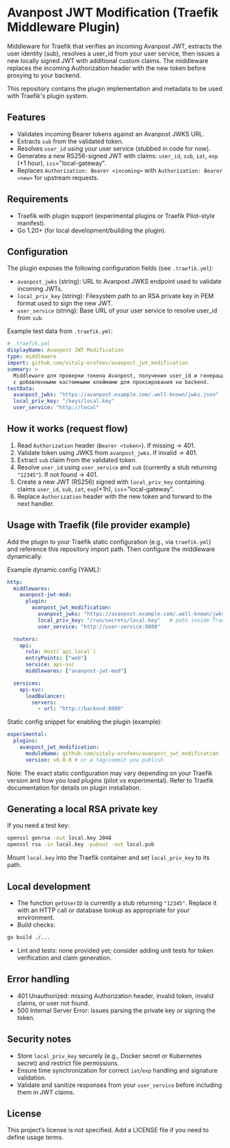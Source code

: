# Avanpost JWT Modification (Traefik Middleware Plugin)

Middleware for Traefik that verifies an incoming Avanpost JWT, extracts the user identity (sub), resolves a user_id from your user service, then issues a new locally signed JWT with additional custom claims. The middleware replaces the incoming Authorization header with the new token before proxying to your backend.

This repository contains the plugin implementation and metadata to be used with Traefik's plugin system.

## Features
- Validates incoming Bearer tokens against an Avanpost JWKS URL.
- Extracts `sub` from the validated token.
- Resolves `user_id` using your user service (stubbed in code for now).
- Generates a new RS256-signed JWT with claims: `user_id`, `sub`, `iat`, `exp` (+1 hour), `iss`="local-gateway".
- Replaces `Authorization: Bearer <incoming>` with `Authorization: Bearer <new>` for upstream requests.

## Requirements
- Traefik with plugin support (experimental plugins or Traefik Pilot-style manifest).
- Go 1.20+ (for local development/building the plugin).

## Configuration
The plugin exposes the following configuration fields (see `.traefik.yml`):

- `avanpost_jwks` (string): URL to Avanpost JWKS endpoint used to validate incoming JWTs.
- `local_priv_key` (string): Filesystem path to an RSA private key in PEM format used to sign the new JWT.
- `user_service` (string): Base URL of your user service to resolve user_id from `sub`.

Example test data from `.traefik.yml`:
```yaml
# .traefik.yml
displayName: Avanpost JWT Modification
type: middleware
import: github.com/vitaly-erofeev/avanpost_jwt_modification
summary: >
  Middleware для проверки токена Avanpost, получения user_id и генерации нового JWT
  с добавленными кастомными клеймами для проксирования на backend.
testData:
  avanpost_jwks: "https://avanpost.example.com/.well-known/jwks.json"
  local_priv_key: "/keys/local.key"
  user_service: "http://local"
```

## How it works (request flow)
1. Read `Authorization` header (`Bearer <token>`). If missing → 401.
2. Validate token using JWKS from `avanpost_jwks`. If invalid → 401.
3. Extract `sub` claim from the validated token.
4. Resolve `user_id` using `user_service` and `sub` (currently a stub returning `"12345"`). If not found → 401.
5. Create a new JWT (RS256) signed with `local_priv_key` containing claims `user_id`, `sub`, `iat`, `exp`(+1h), `iss`="local-gateway".
6. Replace `Authorization` header with the new token and forward to the next handler.

## Usage with Traefik (file provider example)
Add the plugin to your Traefik static configuration (e.g., via `traefik.yml`) and reference this repository import path. Then configure the middleware dynamically.

Example dynamic config (YAML):
```yaml
http:
  middlewares:
    avanpost-jwt-mod:
      plugin:
        avanpost_jwt_modification:
          avanpost_jwks: "https://avanpost.example.com/.well-known/jwks.json"
          local_priv_key: "/run/secrets/local.key"   # path inside Traefik container
          user_service: "http://user-service:8080"

  routers:
    api:
      rule: Host(`api.local`)
      entryPoints: ["web"]
      service: api-svc
      middlewares: ["avanpost-jwt-mod"]

  services:
    api-svc:
      loadBalancer:
        servers:
          - url: "http://backend:8000"
```

Static config snippet for enabling the plugin (example):
```yaml
experimental:
  plugins:
    avanpost_jwt_modification:
      moduleName: github.com/vitaly-erofeev/avanpost_jwt_modification
      version: v0.0.0 # or a tag/commit you publish
```

Note: The exact static configuration may vary depending on your Traefik version and how you load plugins (pilot vs experimental). Refer to Traefik documentation for details on plugin installation.

## Generating a local RSA private key
If you need a test key:
```bash
openssl genrsa -out local.key 2048
openssl rsa -in local.key -pubout -out local.pub
```
Mount `local.key` into the Traefik container and set `local_priv_key` to its path.

## Local development
- The function `getUserID` is currently a stub returning `"12345"`. Replace it with an HTTP call or database lookup as appropriate for your environment.
- Build checks:
```bash
go build ./...
```
- Lint and tests: none provided yet; consider adding unit tests for token verification and claim generation.

## Error handling
- 401 Unauthorized: missing Authorization header, invalid token, invalid claims, or user not found.
- 500 Internal Server Error: issues parsing the private key or signing the token.

## Security notes
- Store `local_priv_key` securely (e.g., Docker secret or Kubernetes secret) and restrict file permissions.
- Ensure time synchronization for correct `iat`/`exp` handling and signature validation.
- Validate and sanitize responses from your `user_service` before including them in JWT claims.

## License
This project’s license is not specified. Add a LICENSE file if you need to define usage terms.
